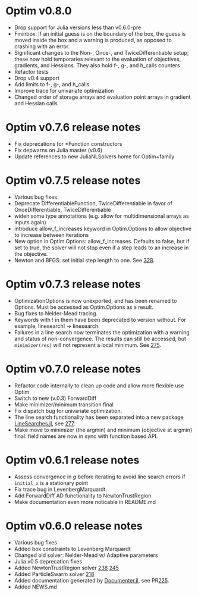 # Optim v0.8.0
* Drop support for Julia versions less than v0.6.0-pre
* Fminbox: If an initial guess is on the boundary of the box, the guess is moved inside the box and a warning is produced, as opposed to crashing with an error.
* Significant changes to the Non-, Once-, and TwiceDifferentiable setup; these now hold temporaries relevant to the evaluation of objectives, gradients, and Hessians. They also hold f-, g-, and h_calls counters
* Refactor tests
* Drop v0.4 support
* Add limits to f-, g-, and h_calls
* Improve trace for univariate optimization
* Changed order of storage arrays and evaluation point arrays in gradient and Hessian calls

# Optim v0.7.6 release notes
* Fix deprecations for *Function constructors
* Fix depwarns on Julia master (v0.6)
* Update references to new JuliaNLSolvers home for Optim+family

# Optim v0.7.5 release notes
* Various bug fixes
* Deprecate DifferentiableFunction, TwiceDifferentiable in favor of OnceDifferentiable, TwiceDifferentiable
* widen some type annotations (e.g. allow for multidimensional arrays as inputs again)
* introduce allow_f_increases keyword in Optim.Options to allow objective to increase between iterations
* New option in Optim.Options: allow_f_increases. Defaults to false, but if set to true, the solver will not stop even if a step leads to an increase in the objective.
* Newton and BFGS: set initial step length to one.
See [328](https://github.com/JuliaOpt/Optim.jl/pull/328).

# Optim v0.7.3 release notes
* OptimizationOptions is now unexported, and has been renamed to Options. Must be accessed as Optim.Options as a result.
* Bug fixes to Nelder-Mead tracing.
* Keywords with ! in them have been deprecated to version without. For example, linesearch! -> linesearch.
* Failures in a line search now terminates the optimization with a warning and status of non-convergence. The results can still be accessed, but `minimizer(res)` will not represent a local minimum.
  See [275](https://github.com/JuliaOpt/Optim.jl/pull/275).

# Optim v0.7.0 release notes
* Refactor code internally to clean up code and allow more flexible use Optim
* Switch to new (v.0.3) ForwardDiff
* Make minimizer/minimum transition final
* Fix dispatch bug for univariate optimization.
* The line search functionality has been separated into a new package
  [LineSearches.jl](https://github.com/anriseth/LineSearches.jl), see
  [277](https://github.com/JuliaOpt/Optim.jl/pull/277).
* Make move to minimizer (the argmin) and minimum (objective at argmin) final: field names are now in sync with function based API.

# Optim v0.6.1 release notes
* Assess convergence in *g* before iterating to avoid line search errors if `initial_x` is a stationary point
* Fix trace bug in LevenbergMarquardt.
* Add ForwardDiff AD functionality to NewtonTrustRegion
* Make documentation even more noticable in README.md

# Optim v0.6.0 release notes

* Various bug fixes
* Added box constraints to Levenberg Marquardt
* Changed old solver: Nelder-Mead w/ Adaptive parameters
* Julia v0.5 deprecation fixes
* Added NewtonTrustRegion solver [238](https://github.com/JuliaOpt/Optim.jl/pull/238) [245](https://github.com/JuliaOpt/Optim.jl/pull/245)
* Added ParticleSwarm solver [218](https://github.com/JuliaOpt/Optim.jl/pull/218)
* Added documentation generated by [Documenter.jl](https://github.com/JuliaDocs/Documenter.jl), see PR[225](https://github.com/JuliaOpt/Optim.jl/pull/225).
* Added NEWS.md
